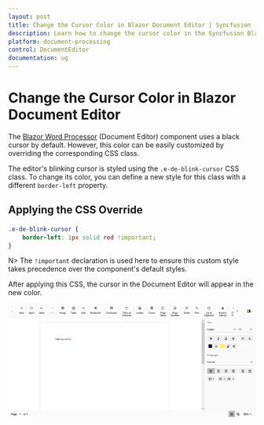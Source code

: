 ```yaml
---
layout: post
title: Change the Cursor Color in Blazor Document Editor | Syncfusion
description: Learn how to change the cursor color in the Syncfusion Blazor Document Editor component by overriding the default CSS styles.
platform: document-processing
control: DocumentEditor
documentation: ug
---
```


# Change the Cursor Color in Blazor Document Editor

The [Blazor Word Processor](https://www.syncfusion.com/blazor-components/blazor-word-processor) (Document Editor) component uses a black cursor by default. However, this color can be easily customized by overriding the corresponding CSS class.

The editor's blinking cursor is styled using the `.e-de-blink-cursor` CSS class. To change its color, you can define a new style for this class with a different `border-left` property.

## Applying the CSS Override

```css
.e-de-blink-cursor {
    border-left: 1px solid red !important;
}
```

N> The `!important` declaration is used here to ensure this custom style takes precedence over the component's default styles.

After applying this CSS, the cursor in the Document Editor will appear in the new color.

![The cursor in the Blazor Document Editor is shown in red instead of the default black color.](../images/cursor-css.png)

